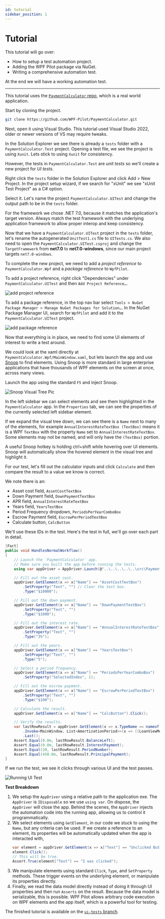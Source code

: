 ```yaml
---
id: tutorial
sidebar_position: 1
---
```


# Tutorial

This tutorial will go over:

- How to setup a test automation project.
- Adding the WPF Pilot package via NuGet.
- Writing a comprehensive automation test.

At the end we will have a working automation test.

----

This tutorial uses the [`PaymentCalculator` repo](https://github.com/WPF-Pilot/PaymentCalculator), which is a real world application.

Start by cloning the project.
```sh
git clone https://github.com/WPF-Pilot/PaymentCalculator.git
```

Next, open it using Visual Studio. This tutorial used Visual Studio 2022, older or newer versions of VS may require tweaks.

In the Solution Explorer we see there is already a `tests` folder with a `PaymentCalculator.Test` project. Opening a test file, we see the project is using `Xunit`. Lets stick to using `Xunit` for consistency.

However, the tests in `PaymentCalculator.Test` are _unit tests_ so we'll create a new project for _UI tests_.

Right click the `tests` folder in the Solution Explorer and click Add > New Project. In the project setup wizard, if we search for "xUnit" we see "xUnit Test Project" as a C# option.

Select it. Let's name the project `PaymentCalculator.UITest` and change the output path to be in the `tests` folder.

For the framework we chose .NET 7.0, because it matches the application's target version. Always match the test framework with the underlying application framework to allow proper interop and keep consistency.

Now that we have a `PaymentCalculator.UITest` project in the `tests` folder, let's rename the autogenerated `UnitTest1.cs` file to `UITests.cs`. We also need to open the `PaymentCalculator.UITest.csproj` and change the `TargetFramework` from **net7.0** to **net7.0-windows**, since our main project targets `net7.0-windows`.

To complete the new project, we need to add a _project reference_ to `PaymentCalculator.Wpf` and a _package reference_ to `WpfPilot`.

To add a project reference, right click "Dependencies" under `PaymentCalculator.UITest` and then `Add Project Reference…`.

![add project reference](/img/add-project-reference.png)

To add a package reference, in the top nav bar select `Tools > NuGet Package Manager > Manage NuGet Packages for Solution…`. In the NuGet Package Manager UI, search for `WpfPilot` and add it to the `PaymentCalculator.UITest` project.

![add package reference](/img/add-package-reference.png)

Now that everything is in place, we need to find some UI elements of interest to write a test around.

We could look at the xaml directly at `PaymentCalculator.Wpf/MainWindow.xaml`, but lets launch the app and use [Snoop](https://github.com/snoopwpf/snoopwpf) to find elements. Using Snoop is more standard in large enterprise applications that have thousands of WPF elements on the screen at once, across many views.

Launch the app using the standard `F5` and inject Snoop.

![Snoop Visual Tree Pic](/img/snoop-visual-tree.png)

In the left sidebar we can select elements and see them highlighted in the `PaymentCalculator` app. In the `Properties` tab, we can see the properties of the currently selected left sidebar element.

If we expand the visual tree down, we can see there is a `Name` next to many of the elements, for example `AnnualInterestRateTextBox (TextBox)` means it is a WPF `TextBox` with the property `Name` set to `AnnualInterestRateTextBox`. Some elements may not be named, and will only have the `(TextBox)` portion.

A useful Snoop hotkey is holding ctrl+shift while hovering over UI elements. Snoop will automatically show the hovered element in the visual tree and highlight it.

For our test, let's fill out the calculator inputs and click `Calculate` and then compare the result to a value we know is correct.

We note there is an:

- Asset cost field, `AssetCostTextBox`
- Down Payment field, `DownPaymentTextBox`
- APR field, `AnnualInterestRateTextBox`
- Years field, `YearsTextBox`
- Period Frequency dropdown, `PeriodsPerYearComboBox`
- Escrow Payment field, `EscrowPerPeriodTextBox`
- Calculate button, `CalcButton`

We'll use these IDs in the test. Here's the test in full, we'll go over each part in detail.

```csharp
[Fact]
public void HandlesNormalWorkflow()
{
    // Launch the `PaymentCalculator` app.
    // Make sure you built the app before running the tests.
    using var appDriver = AppDriver.Launch(@"..\..\..\..\..\src\PaymentCalculator.Wpf\bin\Debug\net7.0-windows\PaymentCalculator.exe");

    // Fill out the asset cost.
    appDriver.GetElement(x => x["Name"] == "AssetCostTextBox")
        .SetProperty("Text", "") // Clear the text box.
        .Type("$10000");

    // Fill out the down payment.
    appDriver.GetElement(x => x["Name"] == "DownPaymentTextBox")
        .SetProperty("Text", "")
        .Type("$1000");

    // Fill out the interest rate.
    appDriver.GetElement(x => x["Name"] == "AnnualInterestRateTextBox")
        .SetProperty("Text", "")
        .Type("3%");

    // Fill out the years.
    appDriver.GetElement(x => x["Name"] == "YearsTextBox")
        .SetProperty("Text", "")
        .Type("5");

    // Select a period frequency.
    appDriver.GetElement(x => x["Name"] == "PeriodsPerYearComboBox")
        .SetProperty("SelectedIndex", 1);

    // Fill out the escrow payment.
    appDriver.GetElement(x => x["Name"] == "EscrowPerPeriodTextBox")
        .SetProperty("Text", "")
        .Type("$100");

    // Calculate the result.
    appDriver.GetElement(x => x["Name"] == "CalcButton").Click();

    // Verify the results.
    var lastRowResult = appDriver.GetElement(x => x.TypeName == nameof(MainWindow))
        .Invoke<MainWindow, List<AmortizationPeriod>>(x => ((LoanViewModel) x.DataContext).Schedule.ToList())
        .Last();
    Assert.Equal(0.0m, lastRowResult.BalanceLeft);
    Assert.Equal(0.0m, lastRowResult.InterestPayment);
    Assert.Equal(20, lastRowResult.PeriodNumber);
    Assert.Equal(450.0m, lastRowResult.PrincipalPayment);
}
```

If we run the test, we see it clicks through various UI and the test passes.

![Running UI Test](/img/ui-test-run.gif)

**Test Breakdown**
1. We setup the `AppDriver` using a relative path to the application exe. The `AppDriver` is `IDisposable` so we use `using var`. On dispose, the `AppDriver` will close the app. Behind the scenes, the `AppDriver` injects the automation code into the running app, allowing us to control it programmatically.
1. We select elements using `GetElement`, in our code we stuck to using the `Name`, but any criteria can be used. If we create a reference to an element, its properties will be automatically updated when the app is interacted with,
    ```csharp
    var element = appDriver.GetElement(x => x["Text"] == "Unclicked Button");
    element.Click();
    // This will be true.
    Assert.True(element["Text"] == "I was clicked");
    ```
1. We manipulate elements using standard `Click`, `Type`, and `SetProperty` methods. These trigger events on the underlying element, or manipulate its properties directly.
1. Finally, we read the data model directly instead of doing it through UI properties and then run `Asserts` on the result. Because the data model is serializable, this is possible. WPF Pilot allows arbitrary code execution on WPF elements and the app itself, which is a powerful tool for testing.

The finished tutorial is available on the [`ui-tests` branch](https://github.com/WPF-Pilot/PaymentCalculator/tree/ui-tests).

<p id="tutorial-id" data-secret="sshh, ignore me."></p>